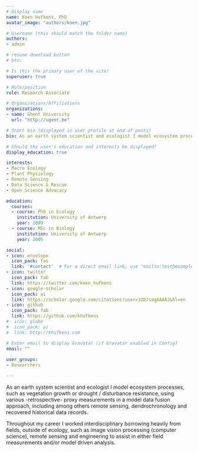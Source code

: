 ```yaml
---
# Display name
name: Koen Hufkens, PhD
avatar_image: "authors/koen.jpg"

# Username (this should match the folder name)
authors:
- admin

# resume download button
# btn:

# Is this the primary user of the site?
superuser: true

# Role/position
role: Research Associate

# Organizations/Affiliations
organizations:
- name: Ghent University
  url: "http://ugent.be"

# Short bio (displayed in user profile at end of posts)
bio: As an earth system scientist and ecologist I model ecosystem processes.

# Should the user's education and interests be displayed?
display_education: true

interests:
- Macro Ecology
- Plant Physiology
- Remote Sensing
- Data Science & Rescue
- Open Science Advocacy

education:
  courses:
  - course: PhD in Ecology
    institution: University of Antwerp
    year: 2009
  - course: MSc in Biology
    institution: University of Antwerp
    year: 2005

social:
- icon: envelope
  icon_pack: fas
  link: '#contact'  # For a direct email link, use "mailto:test@example.org".
- icon: twitter
  icon_pack: fab
  link: https://twitter.com/koen_hufkens
- icon: google-scholar
  icon_pack: ai
  link: https://scholar.google.com/citations?user=3ZD7sagAAAAJ&hl=en
- icon: github
  icon_pack: fab
  link: https://github.com/khufkens
#- icon: globe
#  icon_pack: ai
#  link: http://khufkens.com

# Enter email to display Gravatar (if Gravatar enabled in Config)
email: ""
  
user_groups:
- Researchers

---
```


As an earth system scientist and ecologist I model ecosystem processes, such as vegetation growth or drought / disturbance resistance, using various -retrospective- proxy measurements in a model data fusion approach, including among others remote sensing, dendrochronology and recovered historical data records.

Throughout my career I worked interdisciplinary borrowing heavily from fields, outside of ecology, such as image vision processing (computer science), remote sensing and engineering to assist in either field measurements and/or model driven analysis.